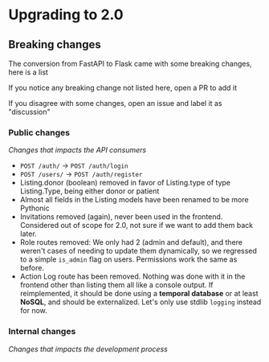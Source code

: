 # Upgrading to 2.0

## Breaking changes

The conversion from FastAPI to Flask came with some breaking changes, here is a
list

If you notice any breaking change not listed here, open a PR to add it

If you disagree with some changes, open an issue and label it as "discussion"

### Public changes

_Changes that impacts the API consumers_

- `POST /auth/` -> `POST /auth/login`
- `POST /users/` -> `POST /auth/register`
- Listing.donor (boolean) removed in favor of Listing.type of type Listing.Type,
  being either donor or patient
- Almost all fields in the Listing models have been renamed to be more Pythonic
- Invitations removed (again), never been used in the frontend. Considered out
  of scope for 2.0, not sure if we want to add them back later.
- Role routes removed: We only had 2 (admin and default), and there weren't
  cases of needing to update them dynamically, so we regressed to a simple
  `is_admin` flag on users. Permissions work the same as before.
- Action Log route has been removed. Nothing was done with it in the frontend
  other than listing them all like a console output. If reimplemented, it should
  be done using a **temporal database** or at least **NoSQL**, and should be
  externalized. Let's only use stdlib `logging` instead for now.

### Internal changes

_Changes that impacts the development process_
